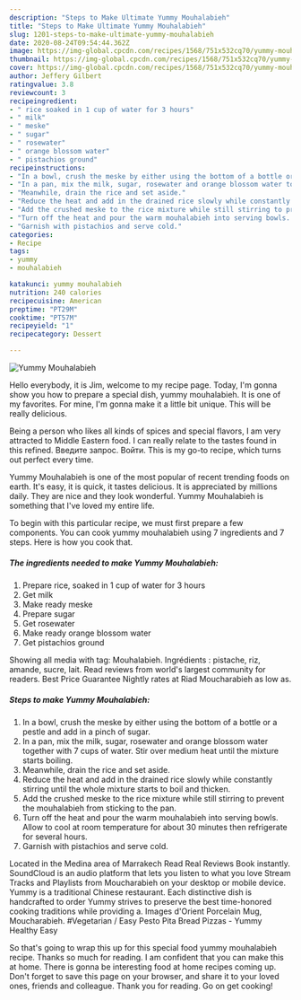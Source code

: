 ```yaml
---
description: "Steps to Make Ultimate Yummy Mouhalabieh"
title: "Steps to Make Ultimate Yummy Mouhalabieh"
slug: 1201-steps-to-make-ultimate-yummy-mouhalabieh
date: 2020-08-24T09:54:44.362Z
image: https://img-global.cpcdn.com/recipes/1568/751x532cq70/yummy-mouhalabieh-recipe-main-photo.jpg
thumbnail: https://img-global.cpcdn.com/recipes/1568/751x532cq70/yummy-mouhalabieh-recipe-main-photo.jpg
cover: https://img-global.cpcdn.com/recipes/1568/751x532cq70/yummy-mouhalabieh-recipe-main-photo.jpg
author: Jeffery Gilbert
ratingvalue: 3.8
reviewcount: 3
recipeingredient:
- " rice soaked in 1 cup of water for 3 hours"
- " milk"
- " meske"
- " sugar"
- " rosewater"
- " orange blossom water"
- " pistachios ground"
recipeinstructions:
- "In a bowl, crush the meske by either using the bottom of a bottle or a pestle and add in a pinch of sugar."
- "In a pan, mix the milk, sugar, rosewater and orange blossom water together with 7 cups of water. Stir over medium heat until the mixture starts boiling."
- "Meanwhile, drain the rice and set aside."
- "Reduce the heat and add in the drained rice slowly while constantly stirring until the whole mixture starts to boil and thicken."
- "Add the crushed meske to the rice mixture while still stirring to prevent the mouhalabieh from sticking to the pan."
- "Turn off the heat and pour the warm mouhalabieh into serving bowls. Allow to cool at room temperature for about 30 minutes then refrigerate for several hours."
- "Garnish with pistachios and serve cold."
categories:
- Recipe
tags:
- yummy
- mouhalabieh

katakunci: yummy mouhalabieh 
nutrition: 240 calories
recipecuisine: American
preptime: "PT29M"
cooktime: "PT57M"
recipeyield: "1"
recipecategory: Dessert

---
```



![Yummy Mouhalabieh](https://img-global.cpcdn.com/recipes/1568/751x532cq70/yummy-mouhalabieh-recipe-main-photo.jpg)

Hello everybody, it is Jim, welcome to my recipe page. Today, I'm gonna show you how to prepare a special dish, yummy mouhalabieh. It is one of my favorites. For mine, I'm gonna make it a little bit unique. This will be really delicious.

Being a person who likes all kinds of spices and special flavors, I am very attracted to Middle Eastern food. I can really relate to the tastes found in this refined. Введите запрос. Войти. This is my go-to recipe, which turns out perfect every time.

Yummy Mouhalabieh is one of the most popular of recent trending foods on earth. It's easy, it is quick, it tastes delicious. It is appreciated by millions daily. They are nice and they look wonderful. Yummy Mouhalabieh is something that I've loved my entire life.


To begin with this particular recipe, we must first prepare a few components. You can cook yummy mouhalabieh using 7 ingredients and 7 steps. Here is how you cook that.

<!--inarticleads1-->

##### The ingredients needed to make Yummy Mouhalabieh:

1. Prepare  rice, soaked in 1 cup of water for 3 hours
1. Get  milk
1. Make ready  meske
1. Prepare  sugar
1. Get  rosewater
1. Make ready  orange blossom water
1. Get  pistachios ground


Showing all media with tag: Mouhalabieh. Ingrédients : pistache, riz, amande, sucre, lait. Read reviews from world&#39;s largest community for readers. Best Price Guarantee Nightly rates at Riad Moucharabieh as low as. 

<!--inarticleads2-->

##### Steps to make Yummy Mouhalabieh:

1. In a bowl, crush the meske by either using the bottom of a bottle or a pestle and add in a pinch of sugar.
1. In a pan, mix the milk, sugar, rosewater and orange blossom water together with 7 cups of water. Stir over medium heat until the mixture starts boiling.
1. Meanwhile, drain the rice and set aside.
1. Reduce the heat and add in the drained rice slowly while constantly stirring until the whole mixture starts to boil and thicken.
1. Add the crushed meske to the rice mixture while still stirring to prevent the mouhalabieh from sticking to the pan.
1. Turn off the heat and pour the warm mouhalabieh into serving bowls. Allow to cool at room temperature for about 30 minutes then refrigerate for several hours.
1. Garnish with pistachios and serve cold.


Located in the Medina area of Marrakech Read Real Reviews Book instantly. SoundCloud is an audio platform that lets you listen to what you love Stream Tracks and Playlists from Moucharabieh on your desktop or mobile device. Yummy is a traditional Chinese restaurant. Each distinctive dish is handcrafted to order Yummy strives to preserve the best time-honored cooking traditions while providing a. Images d&#39;Orient Porcelain Mug, Moucharabieh. #Vegetarian / Easy Pesto Pita Bread Pizzas - Yummy Healthy Easy 

So that's going to wrap this up for this special food yummy mouhalabieh recipe. Thanks so much for reading. I am confident that you can make this at home. There is gonna be interesting food at home recipes coming up. Don't forget to save this page on your browser, and share it to your loved ones, friends and colleague. Thank you for reading. Go on get cooking!
